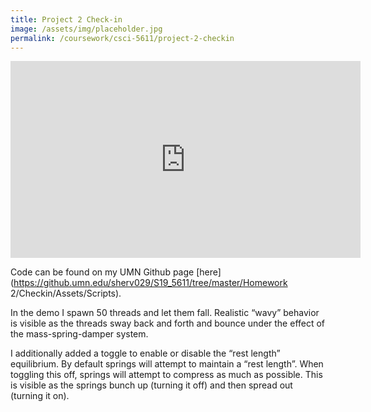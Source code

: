 ```yaml
---
title: Project 2 Check-in
image: /assets/img/placeholder.jpg
permalink: /coursework/csci-5611/project-2-checkin
---
```


<iframe width="560" height="315" src="https://www.youtube.com/embed/XmR-sJ2GIYU" frameborder="0" allow="accelerometer; autoplay; encrypted-media; gyroscope; picture-in-picture" allowfullscreen></iframe>

Code can be found on my UMN Github page [here](https://github.umn.edu/sherv029/S19_5611/tree/master/Homework 2/Checkin/Assets/Scripts).

In the demo I spawn 50 threads and let them fall. Realistic “wavy” behavior is visible as the threads sway back and forth and bounce under the effect of the mass-spring-damper system.

I additionally added a toggle to enable or disable the “rest length” equilibrium. By default springs will attempt to maintain a “rest length”. When toggling this off, springs will attempt to compress as much as possible. This is visible as the springs bunch up (turning it off) and then spread out (turning it on).
